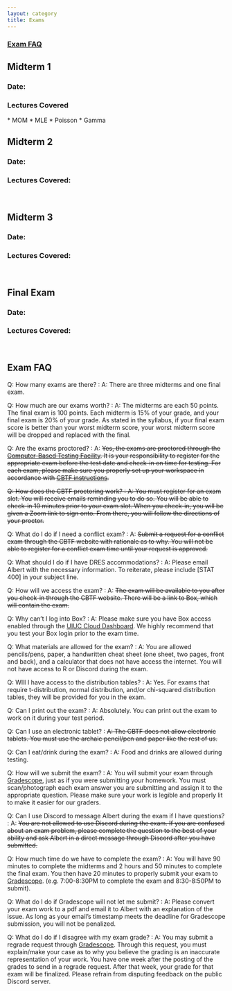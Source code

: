 ```yaml
---
layout: category
title: Exams
---
```


<h3><a href="#Exam-FAQ">Exam FAQ</a></h3>

<h2>Midterm 1</h2>
<h3>Date: </h3>
<h3>Lectures Covered</h3>
* MOM
* MLE
* Poisson
* Gamma

<br>
<h2>Midterm 2</h2>
<h3>Date: </h3>
<h3>Lectures Covered: </h3>

<br>
<h2>Midterm 3</h2>
<h3>Date: </h3>
<h3>Lectures Covered: </h3>

<br>
<h2>Final Exam</h2>
<h3>Date: </h3>
<h3>Lectures Covered: </h3>

<br>
<h2 id = "Exam-FAQ"> Exam FAQ </h2>

Q: How many exams are there?
: A: There are three midterms and one final exam.

Q: How much are our exams worth?
: A: The midterms are each 50 points. The final exam is 100 points. Each midterm is 15% of your grade, and your final exam is 20% of your grade. As stated in the syllabus, if your final exam score is better than your worst midterm score, your worst midterm score will be dropped and replaced with the final.

Q: Are the exams proctored?
: A: ~~Yes, the exams are proctored through the [Computer-Based Testing Facility](https://cbtf.engr.illinois.edu/). It is your responsibility to register for the appropriate exam before the test date and check-in on time for testing. For each exam, please make sure you properly set up your workspace in accordance with [CBTF instructions](https://cbtf.engr.illinois.edu/cbtf-online/students/phone.html).~~

~~Q: How does the CBTF proctoring work?
: A: You must register for an exam slot. You will receive emails reminding you to do so. You will be able to check-in 10 minutes prior to your exam slot. When you check-in, you will be given a Zoom link to sign onto. From there, you will follow the directions of your proctor.~~

Q: What do I do if I need a conflict exam?
: A: ~~Submit a request for a conflict exam through the CBTF website with rationale as to why. You will not be able to register for a conflict exam time until your request is approved.~~

Q: What should I do if I have DRES accommodations?
: A: Please email Albert with the necessary information. To reiterate, please include [STAT 400] in your subject line.

Q: How will we access the exam?
: A: ~~The exam will be available to you after you check-in through the CBTF website. There will be a link to Box, which will contain the exam.~~

Q: Why can’t I log into Box?
: A: Please make sure you have Box access enabled through the [UIUC Cloud Dashboard](https://cloud-dashboard.illinois.edu/). We highly recommend that you test your Box login prior to the exam time.

Q: What materials are allowed for the exam?
: A: You are allowed pencils/pens, paper, a handwritten cheat sheet (one sheet, two pages, front and back), and a calculator that does not have access the internet. You will not have access to R or Discord during the exam.

Q: WIll I have access to the distribution tables?
: A: Yes. For exams that require t-distribution, normal distribution, and/or chi-squared distribution tables, they will be provided for you in the exam.

Q: Can I print out the exam?
: A: Absolutely. You can print out the exam to work on it during your test period.

Q: Can I use an electronic tablet?
: ~~A: The CBTF does not allow electronic tablets. You must use the archaic pencil/pen and paper like the rest of us.~~

Q: Can I eat/drink during the exam?
: A: Food and drinks are allowed during testing.

Q: How will we submit the exam?
: A: You will submit your exam through [Gradescope](https://www.gradescope.com/), just as if you were submitting your homework. You must scan/photograph each exam answer you are submitting and assign it to the appropriate question. Please make sure your work is legible and properly lit to make it easier for our graders.

Q: Can I use Discord to message Albert during the exam if I have questions?
: A: ~~You are not allowed to use Discord during the exam. If you are confused about an exam problem, please complete the question to the best of your ability and ask Albert in a direct message through Discord after you have submitted.~~

Q: How much time do we have to complete the exam?
: A: You will have 90 minutes to complete the midterms and 2 hours and 50 minutes to complete the final exam. You then have 20 minutes to properly submit your exam to [Gradescope](https://www.gradescope.com/). (e.g. 7:00-8:30PM to complete the exam and 8:30-8:50PM to submit).

Q: What do I do if Gradescope will not let me submit?
: A: Please convert your exam work to a pdf and email it to Albert with an explanation of the issue. As long as your email’s timestamp meets the deadline for Gradescope submission, you will not be penalized.

Q: What do I do if I disagree with my exam grade?
: A: You may submit a regrade request through [Gradescope](https://www.gradescope.com/). Through this request, you must explain/make your case as to why you believe the grading is an inaccurate representation of your work. You have one week after the posting of the grades to send in a regrade request. After that week, your grade for that exam will be finalized. Please refrain from disputing feedback on the public Discord server.
